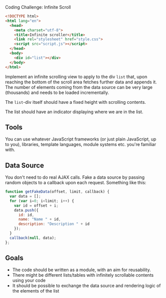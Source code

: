 Coding Challenge: Infinite Scroll

``` html
<!DOCTYPE html>
<html lang="en">
  <head>
    <meta charset="utf-8">
    <title>Infinite scroller</title>
    <link rel="stylesheet" href="style.css">
    <script src="script.js"></script>
  </head>
  <body>
    <div id="list"></div>
  </body>
</html>
```

Implement an infinite scrolling view to apply to the div `list` that, upon reaching the bottom of the scroll area fetches further data and appends it. The number of elements coming from the data source can be very large (thousands) and needs to be loaded incrementally.

The `list`-div itself should have a fixed height with scrolling contents.

The list should have an indicator displaying where we are in the list.

## Tools

You can use whatever JavaScript frameworks (or just plain JavaScript, up to you), libraries, template languages, module systems etc. you're familiar with.

## Data Source

You don't need to do real AJAX calls. Fake a data source by passing random objects to a callback upon each request. Something like this:

``` js
function getFakeData(offset, limit, callback) {
  var data = [];
  for (var i=0; i<limit; i++) {
    var id = offset + i;
    data.push({
      id: id,
      name: "Name " + id,
      description: "Description " + id
    });
  }
  callback(null, data);
};
```

## Goals

-  The code should be written as a module, with an aim for reusability.
-  There might be different lists/tables with infinitely scrollable contents using your code
-  It should be possible to exchange the data source and rendering logic
   of the elements of the list
